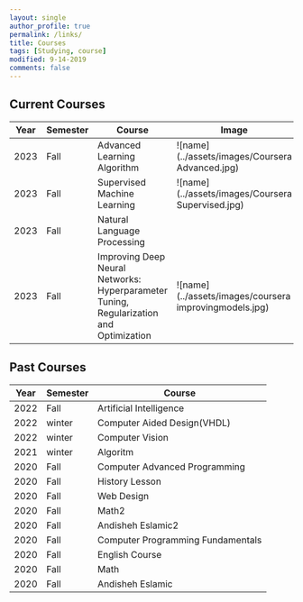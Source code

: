 ```yaml
---
layout: single
author_profile: true
permalink: /links/
title: Courses
tags: [Studying, course]
modified: 9-14-2019
comments: false
---
```



## Current Courses

| Year | Semester | Course | Image |
| ---- | -------- | ------ | ----- |
| 2023 | Fall     | Advanced Learning Algorithm | ![name](../assets/images/Coursera Advanced.jpg) |
| 2023 | Fall     | Supervised Machine Learning | ![name](../assets/images/Coursera Supervised.jpg) |
| 2023 | Fall     | Natural Language Processing |  |
| 2023 | Fall     | Improving Deep Neural Networks: Hyperparameter Tuning, Regularization and Optimization | ![name](../assets/images/coursera improvingmodels.jpg) |

## Past Courses

| Year | Semester | Course |
| ---- | -------- | ------ |
| 2022 | Fall     | Artificial Intelligence |
| 2022 | winter   | Computer Aided Design(VHDL) |
| 2022 | winter   | Computer Vision |
| 2021 | winter   | Algoritm |
| 2020 | Fall     | Computer Advanced Programming |
| 2020 | Fall     | History Lesson |
| 2020 | Fall     | Web Design |
| 2020 | Fall     | Math2 |
| 2020 | Fall     | Andisheh Eslamic2 |
| 2020 | Fall     | Computer Programming Fundamentals |
| 2020 | Fall     | English Course |
| 2020 | Fall     | Math |
| 2020 | Fall     | Andisheh Eslamic |

